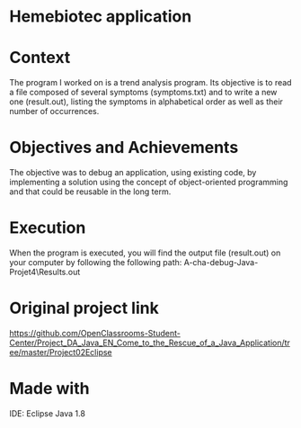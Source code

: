 # Hemebiotec application

# Context

The program I worked on is a trend analysis program. Its objective is to read a file composed of several symptoms (symptoms.txt) and to write a new one (result.out), listing the symptoms in alphabetical order as well as their number of occurrences.

# Objectives and Achievements

The objective was to debug an application, using existing code, by implementing a solution using the concept of object-oriented programming and that could be reusable in the long term.

# Execution

When the program is executed, you will find the output file (result.out) on your computer by following the following path: A-cha-debug-Java-Projet4\Results.out

# Original project link

https://github.com/OpenClassrooms-Student-Center/Project_DA_Java_EN_Come_to_the_Rescue_of_a_Java_Application/tree/master/Project02Eclipse

# Made with
IDE: Eclipse
Java 1.8
